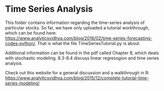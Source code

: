 # Time Series Analysis #

This folder contains information regarding the time-series analysis of particular stocks. So far, we have only uploaded a tutorial workthrough, which can be found here: https://www.analyticsvidhya.com/blog/2016/02/time-series-forecasting-codes-python/. That is what the file TimeSeriesTutorial.py is about.

 Additional information can be found in the pdf called Chapter 8, which deals with stochastic modeling. 8.3-8.4 discuss linear regressgion and time series analysis. 
 
 Check out this website for a general discussion and a walkthrough in R: https://www.analyticsvidhya.com/blog/2015/12/complete-tutorial-time-series-modeling/
 
 
 
